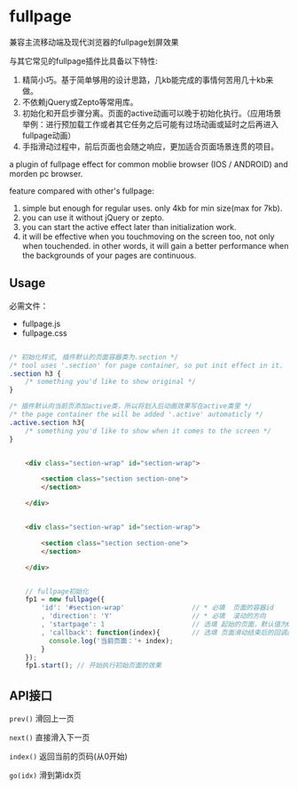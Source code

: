 fullpage
========

兼容主流移动端及现代浏览器的fullpage划屏效果

与其它常见的fullpage插件比具备以下特性:
1. 精简小巧。基于简单够用的设计思路，几kb能完成的事情何苦用几十kb来做。
2. 不依赖jQuery或Zepto等常用库。
3. 初始化和开启步骤分离。页面的active动画可以晚于初始化执行。（应用场景举例：进行预加载工作或者其它任务之后可能有过场动画或延时之后再进入fullpage动画）
4. 手指滑动过程中，前后页面也会随之响应，更加适合页面场景连贯的项目。

a plugin of fullpage effect for common moblie browser (IOS / ANDROID) and morden pc browser.

feature compared with other's fullpage:
1. simple but enough for regular uses. only 4kb for min size(max for 7kb).
2. you can use it without jQuery or zepto.
3. you can start the active effect later than initialization work.
4. it will be effective when you touchmoving on the screen too, not only when touchended. in other words, it will gain a better performance when the backgrounds of your pages are continuous. 

## Usage

必需文件：
- fullpage.js
- fullpage.css

``` css

/* 初始化样式, 插件默认的页面容器类为.section */
/* tool uses '.section' for page container, so put init effect in it.  */
.section h3 {
	/* something you'd like to show original */
}

/* 插件默认向当前页添加active类，所以将划入后动画效果写在active类里 */
/* the page container the will be added '.active' automaticly */
.active.section h3{
	/* something you'd like to show when it comes to the screen */	
}

```

``` html

	<div class="section-wrap" id="section-wrap">

	    <section class="section section-one">
	    </section>

	</div>

```

``` html

	<div class="section-wrap" id="section-wrap">

	    <section class="section section-one">
	    </section>

	</div>

```

``` js

	// fullpage初始化
	fp1 = new fullpage({
		'id': '#section-wrap'                 // * 必填  页面的容器id
		, 'direction': 'Y'                    // * 必填  滚动的方向
		, 'startpage': 1                      // 选填 起始的页面，默认值为0
		, 'callback': function(index){        // 选填 页面滑动结束后的回调函数
		  console.log('当前页面：'+ index);  
		}
	});
	fp1.start(); // 开始执行初始页面的效果

```

## API接口

`prev()`  滑回上一页

`next()`  直接滑入下一页

`index()` 返回当前的页码(从0开始)

`go(idx)` 滑到第idx页